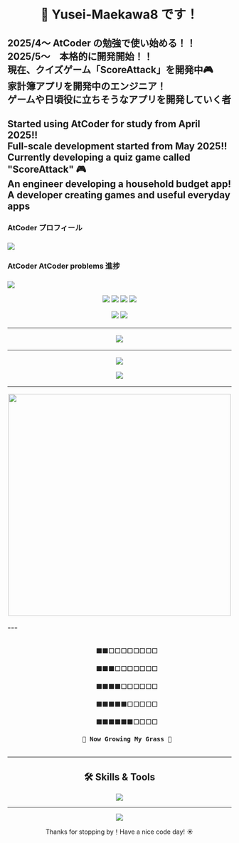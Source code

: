 <!-- タイトル -->
<h1 align="center">👋 Yusei-Maekawa8 です！</h1>

<!-- 簡単な自己紹介 -->
<p align="center">
  <h2> 2025/4～ AtCoder の勉強で使い始める！！<br>
  2025/5～　本格的に開発開始！！<br>
  現在、クイズゲーム「ScoreAttack」を開発中🎮<br>
  家計簿アプリを開発中のエンジニア！　<br>
  ゲームや日頃役に立ちそうなアプリを開発していく者 </h2>
  <h2>
  Started using AtCoder for study from April 2025!!<br>
  Full-scale development started from May 2025!!<br>
  Currently developing a quiz game called "ScoreAttack" 🎮<br>
  An engineer developing a household budget app!<br>
  A developer creating games and useful everyday apps
</h2>

</p>

<p align="center">
  <h3>AtCoder プロフィール <h3>
  <a href="https://atcoder.jp/users/Y_Maekawa" target="_blank">
    <img src="https://img.shields.io/badge/AtCoder-Y_Maekawa-blue?style=flat-square&logo=codeforces" />
  </a>
</p>

<p align="center">
  <h3>AtCoder AtCoder problems 進捗 <h3>
  <a href="https://kenkoooo.com/atcoder/#/user/Y_Maekawa" target="_blank">
    <img src="https://img.shields.io/badge/AtCoder_Problems-Track%20Now-brightgreen?style=flat-square&logo=google-chrome" />
  </a>
</p>

<p align="center">
  <img src="https://img.shields.io/badge/目標-2025年中に達成🔥-blueviolet?style=for-the-badge" />
  <img src="https://img.shields.io/badge/Algorithm-水色-1e90ff?style=for-the-badge" />
  <img src="https://img.shields.io/badge/heuristic-水色-1e90ff?style=for-the-badge" />
  <img src="https://img.shields.io/badge/AC数-1000問突破💪-ff69b4?style=for-the-badge" />
</p>






<!-- バッジ -->
<p align="center">
  <img src="https://img.shields.io/github/followers/Yu-Maekawa8?label=フォロワー&style=social" />
  <img src="https://img.shields.io/github/stars/Yu-Maekawa8/ScoreAttack?label=ScoreAttack&style=social" />
</p>



---

<!-- GitHub Trophy -->
<p align="center">
  <img src="https://github-profile-trophy.vercel.app/?username=Yu-Maekawa8&theme=gruvbox" />
</p>

---

<!-- GitHub Stats -->
<p align="center">
  <img src="https://github-readme-stats.vercel.app/api?username=Yu-Maekawa8&show_icons=true&theme=tokyonight" />
</p>

<!-- Top Languages -->
<p align="center">
  <img src="https://github-readme-stats.vercel.app/api/top-langs/?username=Yu-Maekawa8&layout=compact&theme=tokyonight" />
</p>

---

<!-- デモGIF（仮） -->
<p align="center">
  <img src="https://media2.giphy.com/media/v1.Y2lkPTc5MGI3NjExa2p5Zjd6b3BrOHZocGlkZ3IwZzVjcml5bmZwNmZubW43M3UxYXh4MCZlcD12MV9pbnRlcm5hbF9naWZfYnlfaWQmY3Q9Zw/LnumbVzEMgsI4rjrg2/giphy.gif" width="500" />
</p>
---

<!-- 🧱 草風アート（ユニーク演出） -->
<p align="center">
  <code>
    🟩🟩⬜⬜⬜⬜⬜⬜⬜⬜<br>
    🟩🟩🟩⬜⬜⬜⬜⬜⬜⬜<br>
    🟩🟩🟩🟩⬜⬜⬜⬜⬜⬜<br>
    🟩🟩🟩🟩🟩⬜⬜⬜⬜⬜<br>
    🟩🟩🟩🟩🟩🟩⬜⬜⬜⬜<br>
    🌱 Now Growing My Grass 🌱
  </code>
</p>

---

<!-- 🛠 使用中の技術ロゴ -->
<h2 align="center">🛠 Skills & Tools</h2>
<p align="center">
  <img src="https://skillicons.dev/icons?i=html,css,js,java,python,firebase,git,github,vscode,notion" />
</p>

---

<!-- 🐍 GitHub 草スネーク -->
<p align="center">
  <img src="https://raw.githubusercontent.com/Yu-Maekawa8/Yu-Maekawa8/output/github-contribution-grid-snake.svg" />
</p>


<!-- 最後のあいさつ -->
<p align="center">
Thanks for stopping by！Have a nice code day! ☀️<br>
</p>


